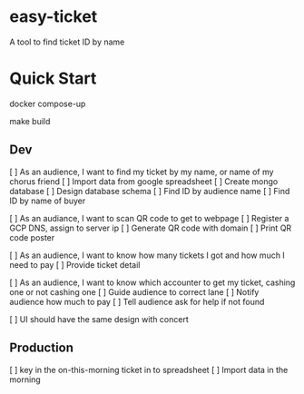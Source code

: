 easy-ticket
===

A tool to find ticket ID by name

# Quick Start

docker compose-up

make build

## Dev

[ ] As an audience, I want to find my ticket by my name, or name of my chorus friend
  [ ] Import data from google spreadsheet
    [ ] Create mongo database
    [ ] Design database schema
 [ ] Find ID by audience name
 [ ] Find ID by name of buyer

[ ] As an audiance, I want to scan QR code to get to webpage
  [ ] Register a GCP DNS, assign to server ip
  [ ] Generate QR code with domain
  [ ] Print QR code poster 

[ ] As an audience, I want to know how many tickets I got and how much I need to pay
  [ ] Provide ticket detail

[ ] As an audience, I want to know which accounter to get my ticket, cashing one or not cashing one
  [ ] Guide audience to correct lane
  [ ] Notify audience how much to pay
  [ ] Tell audience ask for help if not found

[ ] UI should have the same design with concert

## Production
[ ] key in the on-this-morning ticket in to spreadsheet
[ ] Import data in the morning
